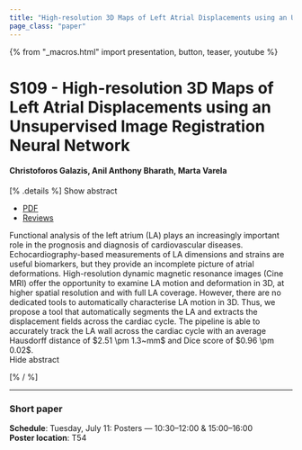 ```yaml
---
title: "High-resolution 3D Maps of Left Atrial Displacements using an Unsupervised Image Registration Neural Network"
page_class: "paper"
---
```


{% from "_macros.html" import presentation, button, teaser, youtube %}

# S109 - High-resolution 3D Maps of Left Atrial Displacements using an Unsupervised Image Registration Neural Network

#### Christoforos Galazis, Anil Anthony Bharath, Marta Varela


[% .details %]
<a class="toggle_visibility" data-selector=".abstract" data-level="3">Show abstract</a>
- <a href="https://openreview.net/pdf?id=_bAp02OXNiT">PDF</a>
- <a href="https://openreview.net/forum?id=_bAp02OXNiT">Reviews</a>

<p>
    <span class="abstract">
        Functional analysis of the left atrium (LA) plays an increasingly important role in the prognosis and diagnosis of cardiovascular diseases. Echocardiography-based measurements of LA dimensions and strains are useful biomarkers, but they provide an incomplete picture of atrial deformations. High-resolution dynamic magnetic resonance images (Cine MRI) offer the opportunity to examine LA motion and deformation in 3D, at higher spatial resolution and with full LA coverage. However, there are no dedicated tools to automatically characterise LA motion in 3D. Thus, we propose a tool that automatically segments the LA and extracts the displacement fields across the cardiac cycle. The pipeline is able to accurately track the LA wall across the cardiac cycle with an average Hausdorff distance of $2.51 \pm 1.3~mm$ and Dice score of $0.96 \pm 0.02$.
        <br>
        <span class="actions"><a class="toggle_visibility" data-level="2">Hide abstract</a></span>
    </span>
</p>
[% / %]

---


### Short paper

**Schedule**: Tuesday, July 11: Posters — 10:30–12:00 & 15:00–16:00<br>
**Poster location**: T54

